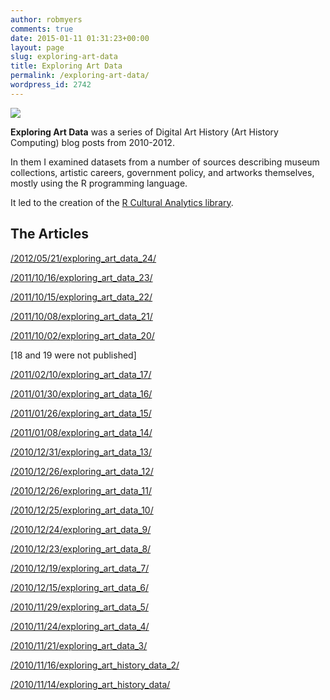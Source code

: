 ```yaml
---
author: robmyers
comments: true
date: 2015-01-11 01:31:23+00:00
layout: page
slug: exploring-art-data
title: Exploring Art Data
permalink: /exploring-art-data/
wordpress_id: 2742
---
```


![](/weblog/courbet-section-clustering.png)

**Exploring Art Data** was a series of Digital Art History (Art History Computing) blog posts from 2010-2012.

In them I examined datasets from a number of sources describing museum collections, artistic careers, government policy, and artworks themselves, mostly using the R programming language.

It led to the creation of the [R Cultural Analytics library](https://r-forge.r-project.org/projects/rca/).


## The Articles


[/2012/05/21/exploring_art_data_24/](/2012/05/21/exploring_art_data_24/)

[/2011/10/16/exploring_art_data_23/](/2011/10/16/exploring_art_data_23/)

[/2011/10/15/exploring_art_data_22/](/2011/10/15/exploring_art_data_22/)

[/2011/10/08/exploring_art_data_21/](/2011/10/08/exploring_art_data_21/)

[/2011/10/02/exploring_art_data_20/](/2011/10/02/exploring_art_data_20/)

[18 and 19 were not published]

[/2011/02/10/exploring_art_data_17/](/2011/02/10/exploring_art_data_17/)

[/2011/01/30/exploring_art_data_16/](/2011/01/30/exploring_art_data_16/)

[/2011/01/26/exploring_art_data_15/](/2011/01/26/exploring_art_data_15/)

[/2011/01/08/exploring_art_data_14/](/2011/01/08/exploring_art_data_14/)

[/2010/12/31/exploring_art_data_13/](/2010/12/31/exploring_art_data_13/)

[/2010/12/26/exploring_art_data_12/](/2010/12/26/exploring_art_data_12/)

[/2010/12/26/exploring_art_data_11/](/2010/12/26/exploring_art_data_11/)

[/2010/12/25/exploring_art_data_10/](/2010/12/25/exploring_art_data_10/)

[/2010/12/24/exploring_art_data_9/](/2010/12/24/exploring_art_data_9/)

[/2010/12/23/exploring_art_data_8/](/2010/12/23/exploring_art_data_8/)

[/2010/12/19/exploring_art_data_7/](/2010/12/19/exploring_art_data_7/)

[/2010/12/15/exploring_art_data_6/](/2010/12/15/exploring_art_data_6/)

[/2010/11/29/exploring_art_data_5/](/2010/11/29/exploring_art_data_5/)

[/2010/11/24/exploring_art_data_4/](/2010/11/24/exploring_art_data_4/)

[/2010/11/21/exploring_art_data_3/](/2010/11/21/exploring_art_data_3/)

[/2010/11/16/exploring_art_history_data_2/](/2010/11/16/exploring_art_history_data_2/)

[/2010/11/14/exploring_art_history_data/](/2010/11/14/exploring_art_history_data/)
